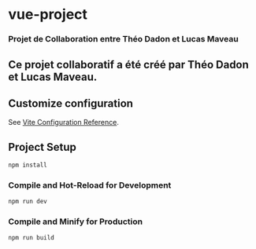 # vue-project

### Projet de Collaboration entre Théo Dadon et Lucas Maveau

## Ce projet collaboratif a été créé par Théo Dadon et Lucas Maveau.

## Customize configuration

See [Vite Configuration Reference](https://vitejs.dev/config/).

## Project Setup

```sh
npm install
```

### Compile and Hot-Reload for Development

```sh
npm run dev
```

### Compile and Minify for Production

```sh
npm run build
```
